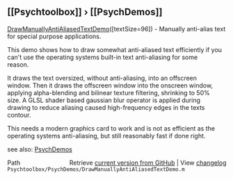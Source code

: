 ## [[Psychtoolbox]] &#8250; [[PsychDemos]]

[DrawManuallyAntiAliasedTextDemo](DrawManuallyAntiAliasedTextDemo)([textSize=96]) - Manually anti-alias text for special purpose applications.  
  
This demo shows how to draw somewhat anti-aliased text efficiently if you  
can't use the operating systems built-in text anti-aliasing for some  
reason.  
  
It draws the text oversized, without anti-aliasing, into an offscreen  
window. Then it draws the offscreen window into the onscreen window,  
applying alpha-blending and bilinear texture filtering, shrinking to 50%  
size. A GLSL shader based gaussian blur operator is applied during  
drawing to reduce aliasing caused high-frequency edges in the texts  
contour.  
  
This needs a modern graphics card to work and is not as efficient as the  
operating systems anti-aliasing, but still reasonably fast if done right.  
  
see also: [PsychDemos](PsychDemos)  




<div class="code_header" style="text-align:right;">
  <span style="float:left;">Path&nbsp;&nbsp;</span> <span class="counter">Retrieve <a href=
  "https://raw.github.com/Psychtoolbox-3/Psychtoolbox-3/beta/Psychtoolbox/PsychDemos/DrawManuallyAntiAliasedTextDemo.m">current version from GitHub</a> | View <a href=
  "https://github.com/Psychtoolbox-3/Psychtoolbox-3/commits/beta/Psychtoolbox/PsychDemos/DrawManuallyAntiAliasedTextDemo.m">changelog</a></span>
</div>
<div class="code">
  <code>Psychtoolbox/PsychDemos/DrawManuallyAntiAliasedTextDemo.m</code>
</div>

